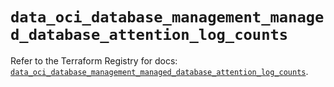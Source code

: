 # `data_oci_database_management_managed_database_attention_log_counts`

Refer to the Terraform Registry for docs: [`data_oci_database_management_managed_database_attention_log_counts`](https://registry.terraform.io/providers/oracle/oci/7.19.0/docs/data-sources/database_management_managed_database_attention_log_counts).
